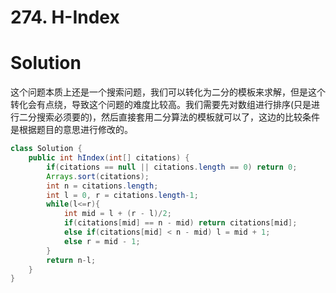 # 274. H-Index

# Solution

这个问题本质上还是一个搜索问题，我们可以转化为二分的模板来求解，但是这个转化会有点绕，导致这个问题的难度比较高。我们需要先对数组进行排序(只是进行二分搜索必须要的)，然后直接套用二分算法的模板就可以了，这边的比较条件是根据题目的意思进行修改的。

```java
class Solution {
    public int hIndex(int[] citations) {
        if(citations == null || citations.length == 0) return 0;
        Arrays.sort(citations);
        int n = citations.length;
        int l = 0, r = citations.length-1;
        while(l<=r){
            int mid = l + (r - l)/2;
            if(citations[mid] == n - mid) return citations[mid];
            else if(citations[mid] < n - mid) l = mid + 1;
            else r = mid - 1;
        }
        return n-l;
    }
}
```

